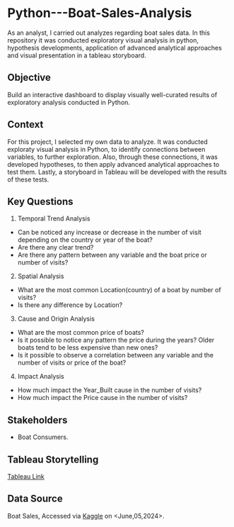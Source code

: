 # Python---Boat-Sales-Analysis
As an analyst, I carried out analyzes regarding boat sales data. In this repository it was conducted exploratory visual analysis in python, hypothesis developments, application of advanced analytical approaches and visual presentation in a tableau storyboard.

## Objective
Build an interactive dashboard to display visually well-curated results of exploratory analysis conducted in Python. 

## Context
For this project, I selected my own data to analyze. It was conducted exploraty visual analysis in Python, to identify connections between variables, to further exploration. Also, through these connections, it was developed hypotheses, to then apply advanced analytical approaches to test them. Lastly, a storyboard in Tableau will be developed with the results of these tests. 

## Key Questions
1. Temporal Trend Analysis
- Can be noticed any increase or decrease in the number of visit depending on the country or year of the boat?
- Are there any clear trend? 
- Are there any pattern between any variable and the boat price or number of visits?
2. Spatial Analysis
- What are the most common Location(country) of a boat by number of visits?
- Is there any difference by Location? 
3. Cause and Origin Analysis
- What are the most common price of boats?
- Is it possible to notice any pattern the price during the years? Older boats tend to be less expensive than new ones?
- Is it possible to observe a correlation between any variable and the number of visits or price of the boat? 
4. Impact Analysis
- How much impact the Year_Built cause in the number of visits?
- How much impact the Price cause in the number of visits?
  
## Stakeholders
* Boat Consumers.

## Tableau Storytelling
[Tableau Link](https://public.tableau.com/app/profile/robson.tadeu/viz/CareerFoundry6_7-BoatSales/Storytelling)
  
## Data Source
Boat Sales, Accessed via [Kaggle](https://www.kaggle.com/datasets/karthikbhandary2/boat-sales?resource=download) on <June,05,2024>.
